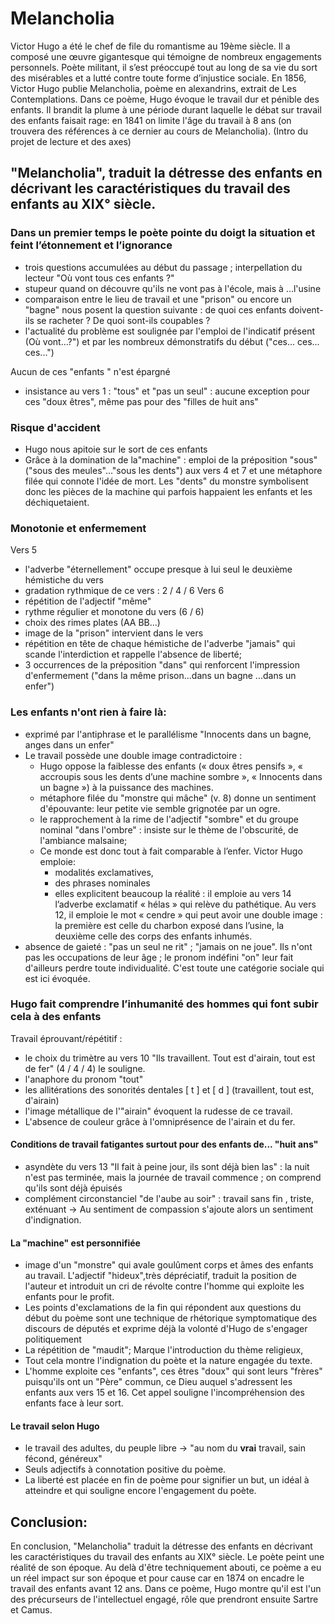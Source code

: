 # Melancholia

Victor Hugo a été le chef de file du romantisme au 19ème siècle. Il a composé une œuvre gigantesque qui témoigne de nombreux engagements personnels. Poète militant, il s’est préoccupé tout au long de sa vie du sort des misérables et a lutté contre toute forme d’injustice sociale.
En 1856, Victor Hugo publie Melancholia, poème en alexandrins, extrait de Les Contemplations. Dans ce poème, Hugo évoque le travail dur et pénible des enfants. Il brandit la plume à une période durant laquelle le débat sur travail des enfants faisait rage: en 1841 on limite l'âge du travail à 8 ans (on trouvera des références à ce dernier au cours de Melancholia). (Intro du projet de lecture et des axes)

## "Melancholia", traduit la détresse des enfants en décrivant les caractéristiques du travail des enfants au XIX° siècle.

### Dans un premier temps le poète pointe du doigt la situation et feint l’étonnement et l’ignorance

- trois questions accumulées au début du passage ; interpellation du lecteur "Où vont tous ces enfants ?"
- stupeur quand on découvre qu'ils ne vont pas à l'école, mais à ...l'usine
- comparaison entre le lieu de travail et une "prison" ou encore un "bagne" nous posent la question suivante : de quoi ces enfants doivent-ils se racheter ? De quoi sont-ils coupables ?
- l'actualité du problème est soulignée par l'emploi de l'indicatif présent (Où vont...?") et par les nombreux démonstratifs du début ("ces... ces... ces...")

Aucun de ces "enfants " n'est épargné

- insistance au vers 1 : "tous" et "pas un seul" : aucune exception pour ces "doux êtres", même pas pour des "filles de huit ans"

### Risque d'accident

- Hugo nous apitoie sur le sort de ces enfants
- Grâce à la domination de la"machine" : emploi de la préposition "sous" ("sous des meules"..."sous les dents") aux vers 4 et 7 et une métaphore filée qui connote l'idée de mort. Les "dents" du monstre symbolisent donc les pièces de la machine qui parfois happaient les enfants et les déchiquetaient.

### Monotonie et enfermement

Vers 5
- l'adverbe "éternellement" occupe presque à lui seul le deuxième hémistiche du vers
- gradation rythmique de ce vers  : 2 / 4 / 6
Vers 6 
- répétition de l'adjectif "même"
- rythme régulier et monotone du vers (6 / 6)
- choix des rimes plates (AA BB...)
-  image de la "prison" intervient dans le vers 
- répétition en tête de chaque hémistiche de l'adverbe "jamais" qui scande l'interdiction et rappelle l'absence de liberté;
- 3 occurrences de la préposition "dans" qui renforcent l'impression d'enfermement ("dans la même prison...dans un bagne ...dans un enfer")

### Les enfants n'ont rien à faire là:
- exprimé par l'antiphrase et le parallélisme "Innocents dans un bagne, anges dans un enfer"
- Le travail possède une double image contradictoire : 
	- Hugo oppose la faiblesse des enfants (« doux êtres pensifs », « accroupis sous les dents d’une machine sombre », « Innocents dans un bagne ») à la puissance des machines.
	- métaphore filée du "monstre qui mâche" (v. 8) donne un sentiment d'épouvante: leur petite vie semble grignotée par un ogre.
	- le rapprochement à la rime de l'adjectif "sombre" et du groupe nominal "dans l'ombre" : insiste sur le thème de l'obscurité, de l'ambiance malsaine;
	- Ce monde est donc tout à fait comparable à l’enfer. Victor Hugo emploie:
		- modalités exclamatives, 
		- des phrases nominales
		- elles explicitent beaucoup la réalité : il emploie au vers 14 l’adverbe exclamatif « hélas » qui relève du pathétique. Au vers 12, il emploie le mot « cendre » qui peut avoir une double image : la première est celle du charbon exposé dans l’usine, la deuxième celle des corps des enfants inhumés. 
- absence de gaieté : "pas un seul ne rit" ; "jamais on ne joue". Ils n'ont pas les occupations de leur âge ; le pronom indéfini "on" leur fait d'ailleurs perdre toute individualité. C'est toute une catégorie sociale qui est ici évoquée.

### Hugo fait comprendre l’inhumanité des hommes qui font subir cela à des enfants

Travail éprouvant/répétitif : 

- le choix du trimètre  au vers 10 "Ils travaillent. Tout est d'airain, tout est de fer" (4 / 4 / 4) le souligne.
- l'anaphore du pronom "tout"
- les allitérations des sonorités dentales [ t ] et [ d ] (travaillent, tout est, d'airain) 
- l'image métallique de l'"airain" évoquent la rudesse de ce travail.
- L'absence de couleur grâce à l'omniprésence de l'airain et du fer. 

#### Conditions de travail fatigantes surtout pour des enfants de... "huit ans"

- asyndète du vers 13 "Il fait à peine jour, ils sont déjà bien las" : la nuit n'est pas terminée, mais la journée de travail commence ; on comprend qu'ils sont déjà épuisés
- complément circonstanciel "de l'aube au soir" : travail sans fin , triste, exténuant -> Au sentiment de compassion s'ajoute alors un sentiment d'indignation.

#### La "machine" est personnifiée

- image d'un "monstre" qui avale goulûment corps et âmes des enfants au travail. L'adjectif "hideux",très dépréciatif, traduit la position de l'auteur et introduit un cri de révolte contre l'homme qui exploite les enfants pour le profit. 
- Les points d'exclamations de la fin qui répondent aux questions du début du poème sont une technique de rhétorique symptomatique des discours de députés et exprime déjà la volonté d'Hugo de s'engager politiquement
- La répétition de "maudit"; Marque l'introduction du thème religieux, 
- Tout cela montre l'indignation du poète et la nature engagée du texte.
- L'homme exploite ces "enfants", ces êtres "doux" qui sont leurs "frères" puisqu'ils ont un "Père" commun, ce Dieu auquel s'adressent les enfants aux vers 15 et 16.
Cet appel souligne l'incompréhension des enfants face à leur sort.

#### Le travail selon Hugo

- le travail des adultes, du peuple libre -> "au nom du **vrai** travail, sain fécond, généreux"
- Seuls adjectifs à connotation positive du poème.
- La liberté est placée en fin de poème pour signifier un but, un idéal à atteindre et qui souligne encore l'engagement du poète.

## Conclusion:

En conclusion, "Melancholia" traduit la détresse des enfants en décrivant les caractéristiques du travail des enfants au XIX° siècle. Le poète peint une réalité de son époque. Au delà d'être techniquement abouti, ce poème a eu un réel impact sur son époque et pour cause car en 1874 on encadre le travail des enfants avant 12 ans. Dans ce poème, Hugo montre qu'il est l'un des précurseurs de l'intellectuel engagé, rôle que prendront ensuite Sartre et Camus.
<!--stackedit_data:
eyJoaXN0b3J5IjpbMTkwMzIwNjMyN119
-->